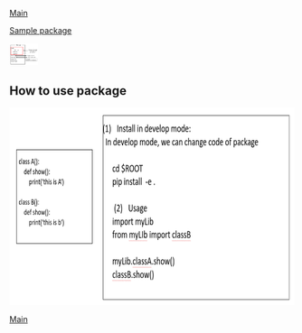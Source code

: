 [Main](../README.md)

[Sample package](https://github.com/mtbui2010/testlib.git)

<img src="../images/12.PNG" width="10%">

## How to use package
<img src="../images/13_.PNG" height="350">

[Main](../README.md)
